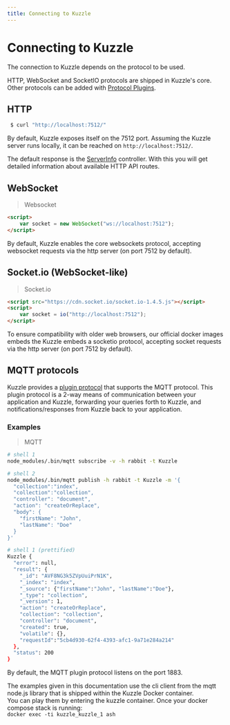 ```yaml
---
title: Connecting to Kuzzle
---
```


# Connecting to Kuzzle

The connection to Kuzzle depends on the protocol to be used.

HTTP, WebSocket and SocketIO protocols are shipped in Kuzzle's core.
Other protocols can be added with [Protocol Plugins](/plugin-reference/#protocol-plugins).


## HTTP

<section class="http"></section>

```bash
 $ curl "http://localhost:7512/"
```

By default, Kuzzle exposes itself on the 7512 port. Assuming the Kuzzle server runs locally,
it can be reached on `http://localhost:7512/`.

The default response is the [ServerInfo](?http#serverinfo) controller.
With this you will get detailed information about available HTTP API routes.


## WebSocket

<section class="others"></section>

>Websocket

<section class="others"></section>

```html
<script>
    var socket = new WebSocket("ws://localhost:7512");
</script>
```

By default, Kuzzle enables the core websockets protocol,
accepting websocket requests via the http server (on port 7512 by default).


## Socket.io (WebSocket-like)

<section class="others"></section>

>Socket.io

<section class="others"></section>

```html
<script src="https://cdn.socket.io/socket.io-1.4.5.js"></script>
<script>
    var socket = io("http://localhost:7512");
</script>
```

To ensure compatibility with older web browsers, our official docker images embeds the
Kuzzle embeds a socketio protocol, accepting socket requests via the http server (on port 7512 by default).



## MQTT protocols

Kuzzle provides a [plugin protocol](https://github.com/kuzzleio/kuzzle-plugin-mqtt) that supports the MQTT protocol.
This plugin protocol is a 2-way means of communication between your application and Kuzzle, forwarding your queries
forth to Kuzzle, and notifications/responses from Kuzzle back to your application.


### Examples

<section class="others"></section>

>MQTT

<section class="others"></section>

```bash
# shell 1
node_modules/.bin/mqtt subscribe -v -h rabbit -t Kuzzle

# shell 2
node_modules/.bin/mqtt publish -h rabbit -t Kuzzle -m '{
  "collection":"index",
  "collection":"collection",
  "controller": "document",
  "action": "createOrReplace",
  "body": {
    "firstName": "John",
    "lastName": "Doe"
  }
}'

# shell 1 (prettified)
Kuzzle {
  "error": null,
  "result": {
    "_id": "AVF8NG3k5ZVpUuiPrN1K",
    "_index": "index",
    "_source": {"firstName":"John", "lastName":"Doe"},
    "_type": "collection",
    "_version": 1,
    "action": "createOrReplace",
    "collection": "collection",
    "controller": "document",
    "created": true,
    "volatile": {},
    "requestId":"5cb4d930-62f4-4393-afc1-9a71e284a214"
  },
  "status": 200
}
```

By default, the MQTT plugin protocol listens on the port 1883.

<aside class="notice">
    The examples given in this documentation use the cli client from the mqtt node.js
    library that is shipped within the Kuzzle Docker container.<br />
    You can play them by entering the kuzzle container. Once your docker compose stack is running:<br />
    <code>docker exec -ti kuzzle_kuzzle_1 ash</code>
</aside>
